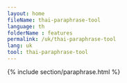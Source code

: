 ```yaml
---
layout: home
fileName: thai-paraphrase-tool
language: th
folderName : features
permalink: /uk/thai-paraphrase-tool
lang: uk
tool: thai-paraphrase-tool
---
```

{% include section/paraphrase.html %}